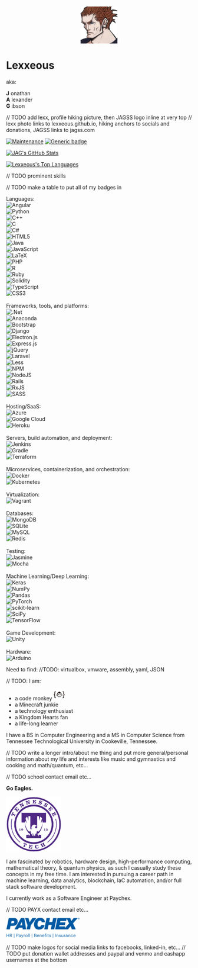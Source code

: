 <p align="center">
  <img src=".pics/lexx_headshot_clear.png" width=100px class="center">
</p>


# Lexxeous

aka:

**J** onathan <br> 
**A** lexander <br>
**G** ibson <br>

// TODO add lexx, profile hiking picture, then JAGSS logo inline at very top
  // lexx photo links to lexxeous.github.io, hiking anchors to socials and donations, JAGSS links to jagss.com

[![Maintenance](https://img.shields.io/badge/Maintained%3F-yes-green.svg)](https://GitHub.com/Naereen/StrapDown.js/graphs/commit-activity)
[![Generic badge](https://img.shields.io/badge/Version:-0.0.3-BLUE.svg)](https://shields.io/)


[![JAG's GitHub Stats](https://github-readme-stats.vercel.app/api?username=Lexxeous&theme=blue-green)](https://github.com/anuraghazra/github-readme-stats)

[![Lexxeous's Top Languages](https://github-readme-stats.vercel.app/api/top-langs/?username=Lexxeous&theme=blue-green)](https://github.com/anuraghazra/github-readme-stats)


// TODO prominent skills

// TODO make a table to put all of my badges in
<!-- https://github.com/Naereen/badges -->
<!-- https://github.com/Ileriayo/markdown-badges -->

Languages:<br>
![Angular](https://img.shields.io/badge/angular-%23DD0031.svg?style=for-the-badge&logo=angular&logoColor=white)<br>
![Python](https://img.shields.io/badge/python-3670A0?style=for-the-badge&logo=python&logoColor=ffdd54)<br>
![C++](https://img.shields.io/badge/c++-%2300599C.svg?style=for-the-badge&logo=c%2B%2B&logoColor=white)<br>
![C](https://img.shields.io/badge/c-%2300599C.svg?style=for-the-badge&logo=c&logoColor=white)<br>
![C#](https://img.shields.io/badge/c%23-%23239120.svg?style=for-the-badge&logo=c-sharp&logoColor=white)<br>
![HTML5](https://img.shields.io/badge/html5-%23E34F26.svg?style=for-the-badge&logo=html5&logoColor=white)<br>
![Java](https://img.shields.io/badge/java-%23ED8B00.svg?style=for-the-badge&logo=java&logoColor=white)<br>
![JavaScript](https://img.shields.io/badge/javascript-%23323330.svg?style=for-the-badge&logo=javascript&logoColor=%23F7DF1E)<br>
![LaTeX](https://img.shields.io/badge/latex-%23008080.svg?style=for-the-badge&logo=latex&logoColor=white)<br>
![PHP](https://img.shields.io/badge/php-%23777BB4.svg?style=for-the-badge&logo=php&logoColor=white)<br>
![R](https://img.shields.io/badge/r-%23276DC3.svg?style=for-the-badge&logo=r&logoColor=white)<br>
![Ruby](https://img.shields.io/badge/ruby-%23CC342D.svg?style=for-the-badge&logo=ruby&logoColor=white)<br>
![Solidity](https://img.shields.io/badge/Solidity-%23363636.svg?style=for-the-badge&logo=solidity&logoColor=white)<br>
![TypeScript](https://img.shields.io/badge/typescript-%23007ACC.svg?style=for-the-badge&logo=typescript&logoColor=white)<br>
![CSS3](https://img.shields.io/badge/css3-%231572B6.svg?style=for-the-badge&logo=css3&logoColor=white)<br>
<br>
Frameworks, tools, and platforms:<br>
![.Net](https://img.shields.io/badge/.NET-5C2D91?style=for-the-badge&logo=.net&logoColor=white)<br>
![Anaconda](https://img.shields.io/badge/Anaconda-%2344A833.svg?style=for-the-badge&logo=anaconda&logoColor=white)<br>
![Bootstrap](https://img.shields.io/badge/bootstrap-%23563D7C.svg?style=for-the-badge&logo=bootstrap&logoColor=white)<br>
![Django](https://img.shields.io/badge/django-%23092E20.svg?style=for-the-badge&logo=django&logoColor=white)<br>
![Electron.js](https://img.shields.io/badge/Electron-191970?style=for-the-badge&logo=Electron&logoColor=white)<br>
![Express.js](https://img.shields.io/badge/express.js-%23404d59.svg?style=for-the-badge&logo=express&logoColor=%2361DAFB)<br>
![jQuery](https://img.shields.io/badge/jquery-%230769AD.svg?style=for-the-badge&logo=jquery&logoColor=white)<br>
![Laravel](https://img.shields.io/badge/laravel-%23FF2D20.svg?style=for-the-badge&logo=laravel&logoColor=white)<br>
![Less](https://img.shields.io/badge/less-2B4C80?style=for-the-badge&logo=less&logoColor=white)<br>
![NPM](https://img.shields.io/badge/NPM-%23000000.svg?style=for-the-badge&logo=npm&logoColor=white)<br>
![NodeJS](https://img.shields.io/badge/node.js-6DA55F?style=for-the-badge&logo=node.js&logoColor=white)<br>
![Rails](https://img.shields.io/badge/rails-%23CC0000.svg?style=for-the-badge&logo=ruby-on-rails&logoColor=white)<br>
![RxJS](https://img.shields.io/badge/rxjs-%23B7178C.svg?style=for-the-badge&logo=reactivex&logoColor=white)<br>
![SASS](https://img.shields.io/badge/SASS-hotpink.svg?style=for-the-badge&logo=SASS&logoColor=white)<br>
<br>
Hosting/SaaS:<br>
![Azure](https://img.shields.io/badge/azure-%230072C6.svg?style=for-the-badge&logo=azure-devops&logoColor=white)<br>
![Google Cloud](https://img.shields.io/badge/GoogleCloud-%234285F4.svg?style=for-the-badge&logo=google-cloud&logoColor=white)<br>
![Heroku](https://img.shields.io/badge/heroku-%23430098.svg?style=for-the-badge&logo=heroku&logoColor=white)<br>
<br>
Servers, build automation, and deployment:<br>
![Jenkins](https://img.shields.io/badge/jenkins-%232C5263.svg?style=for-the-badge&logo=jenkins&logoColor=white)<br>
![Gradle](https://img.shields.io/badge/Gradle-02303A.svg?style=for-the-badge&logo=Gradle&logoColor=white)<br>
![Terraform](https://img.shields.io/badge/terraform-%235835CC.svg?style=for-the-badge&logo=terraform&logoColor=white)<br>
<br>
Microservices, containerization, and orchestration:<br>
![Docker](https://img.shields.io/badge/docker-%230db7ed.svg?style=for-the-badge&logo=docker&logoColor=white)<br>
![Kubernetes](https://img.shields.io/badge/kubernetes-%23326ce5.svg?style=for-the-badge&logo=kubernetes&logoColor=white)<br>
<br>
Virtualization:<br>
![Vagrant](https://img.shields.io/badge/vagrant-%231563FF.svg?style=for-the-badge&logo=vagrant&logoColor=white)<br>
<br>
Databases:<br>
![MongoDB](https://img.shields.io/badge/MongoDB-%234ea94b.svg?style=for-the-badge&logo=mongodb&logoColor=white)<br>
![SQLite](https://img.shields.io/badge/sqlite-%2307405e.svg?style=for-the-badge&logo=sqlite&logoColor=white)<br>
![MySQL](https://img.shields.io/badge/mysql-%2300f.svg?style=for-the-badge&logo=mysql&logoColor=white)<br>
![Redis](https://img.shields.io/badge/redis-%23DD0031.svg?style=for-the-badge&logo=redis&logoColor=white)<br>
<br>
Testing:<br>
![Jasmine](https://img.shields.io/badge/jasmine-%238A4182.svg?style=for-the-badge&logo=jasmine&logoColor=white)<br>
![Mocha](https://img.shields.io/badge/-mocha-%238D6748?style=for-the-badge&logo=mocha&logoColor=white)<br>
<br>
Machine Learning/Deep Learning:<br>
![Keras](https://img.shields.io/badge/Keras-%23D00000.svg?style=for-the-badge&logo=Keras&logoColor=white)<br>
![NumPy](https://img.shields.io/badge/numpy-%23013243.svg?style=for-the-badge&logo=numpy&logoColor=white)<br>
![Pandas](https://img.shields.io/badge/pandas-%23150458.svg?style=for-the-badge&logo=pandas&logoColor=white)<br>
![PyTorch](https://img.shields.io/badge/PyTorch-%23EE4C2C.svg?style=for-the-badge&logo=PyTorch&logoColor=white)<br>
![scikit-learn](https://img.shields.io/badge/scikit--learn-%23F7931E.svg?style=for-the-badge&logo=scikit-learn&logoColor=white)<br>
![SciPy](https://img.shields.io/badge/SciPy-%230C55A5.svg?style=for-the-badge&logo=scipy&logoColor=%white)<br>
![TensorFlow](https://img.shields.io/badge/TensorFlow-%23FF6F00.svg?style=for-the-badge&logo=TensorFlow&logoColor=white)<br>
<br>
Game Development:<br>
![Unity](https://img.shields.io/badge/unity-%23000000.svg?style=for-the-badge&logo=unity&logoColor=white)<br>
<br>
Hardware:<br>
![Arduino](https://img.shields.io/badge/-Arduino-00979D?style=for-the-badge&logo=Arduino&logoColor=white)<br>

Need to find:
//TODO: virtualbox, vmware, assembly, yaml, JSON


// TODO: 
I am:

  * a code monkey <img src=".pics/monkey_white.png" height="30px">
  * a Minecraft junkie
  * a technology enthusiast
  * a Kingdom Hearts fan
  * a life-long learner

I have a BS in Computer Engineering and a MS in Computer Science from Tennessee Technological University in Cookeville, Tennessee.

// TODO write a longer intro/about me thing and put more general/personal information about my life and interests like music and gymnastics and cooking and math/quantum, etc...

// TODO school contact email etc...

**Go Eagles.**

<img src=".pics/tntech_logo.png" width="150px">

I am fascinated by robotics, hardware design, high-performance computing, mathematical theory, & quantum physics, as such I casually study these concepts in my free time. I am interested in pursuing a career path in machine learning, data analytics, blockchain, IaC automation, and/or full stack software development.

I currently work as a Software Engineer at Paychex.

// TODO PAYX contact email etc...

<img src=".pics/paychex_logo.png" width="200px">

// TODO make logos for social media links to facebooks, linked-in, etc...
// TODO put donation wallet addresses and paypal and venmo and cashapp usernames at the bottom
